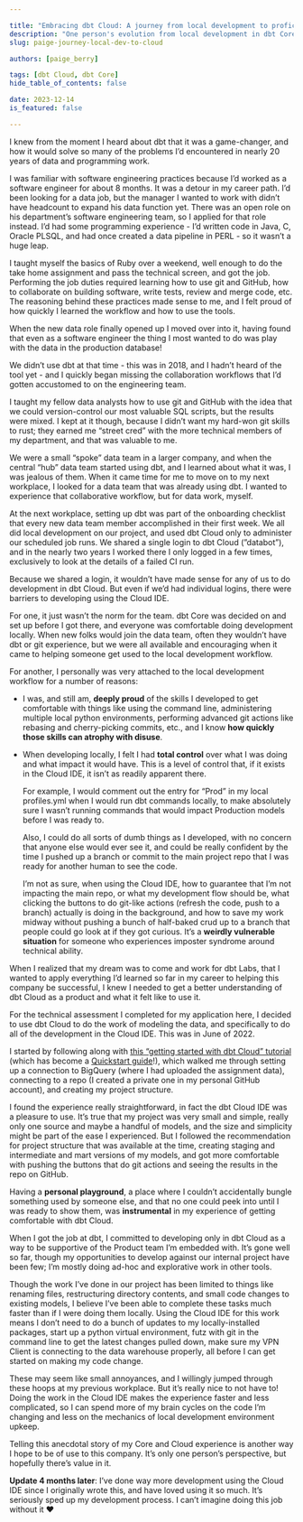 ```yaml
---

title: "Embracing dbt Cloud: A journey from local development to proficiency in dbt Cloud"
description: "One person's evolution from local development in dbt Core to embracing the dbt Cloud IDE and finding that doing the work in the Cloud IDE makes the experience faster and less complicated, so she can spend more time on the code she's changing and less on the mechanics of local development environment upkeep."
slug: paige-journey-local-dev-to-cloud

authors: [paige_berry]

tags: [dbt Cloud, dbt Core]
hide_table_of_contents: false

date: 2023-12-14
is_featured: false

---
```


 I knew from the moment I heard about dbt that it was a game-changer, and how it would solve so many of the problems I’d encountered in nearly 20 years of data and programming work.

I was familiar with software engineering practices because I’d worked as a software engineer for about 8 months. It was a detour in my career path. I’d been looking for a data job, but the manager I wanted to work with didn’t have headcount to expand his data function yet. There was an open role on his department’s software engineering team, so I applied for that role instead. I’d had some programming experience - I’d written code in Java, C, Oracle PLSQL, and had once created a data pipeline in PERL - so it wasn’t a huge leap.

I taught myself the basics of Ruby over a weekend, well enough to do the take home assignment and pass the technical screen, and got the job. Performing the job duties required learning how to use git and GitHub, how to collaborate on building software, write tests, review and merge code, etc. The reasoning behind these practices made sense to me, and I felt proud of how quickly I learned the workflow and how to use the tools.

When the new data role finally opened up I moved over into it, having found that even as a software engineer the thing I most wanted to do was play with the data in the production database!

We didn’t use dbt at that time - this was in 2018, and I hadn’t heard of the tool yet - and I quickly began missing the collaboration workflows that I’d gotten accustomed to on the engineering team.

I taught my fellow data analysts how to use git and GitHub with the idea that we could version-control our most valuable SQL scripts, but the results were mixed. I kept at it though, because I didn’t want my hard-won git skills to rust; they earned me “street cred” with the more technical members of my department, and that was valuable to me.

We were a small “spoke” data team in a larger company, and when the central “hub” data team started using dbt, and I learned about what it was, I was jealous of them. When it came time for me to move on to my next workplace, I looked for a data team that was already using dbt. I wanted to experience that collaborative workflow, but for data work, myself.

At the next workplace, setting up dbt was part of the onboarding checklist that every new data team member accomplished in their first week. We all did local development on our project, and used dbt Cloud only to administer our scheduled job runs. We shared a single login to dbt Cloud (”databot”), and in the nearly two years I worked there I only logged in a few times, exclusively to look at the details of a failed CI run.

Because we shared a login, it wouldn’t have made sense for any of us to do development in dbt Cloud. But even if we’d had individual logins, there were barriers to developing using the Cloud IDE.

For one, it just wasn’t the norm for the team. dbt Core was decided on and set up before I got there, and everyone was comfortable doing development locally. When new folks would join the data team, often they wouldn’t have dbt or git experience, but we were all available and encouraging when it came to helping someone get used to the local development workflow.

For another, I personally was very attached to the local development workflow for a number of reasons:

* I was, and still am, **deeply proud** of the skills I developed to get comfortable with things like using the command line, administering multiple local python environments, performing advanced git actions like rebasing and cherry-picking commits, etc., and I know **how quickly those skills can atrophy with disuse**.
* When developing locally, I felt I had **total control** over what I was doing and what impact it would have. This is a level of control that, if it exists in the Cloud IDE, it isn’t as readily apparent there.

    For example, I would comment out the entry for “Prod” in my local profiles.yml when I would run dbt commands locally, to make absolutely sure I wasn’t running commands that would impact Production models before I was ready to.

    Also, I could do all sorts of dumb things as I developed, with no concern that anyone else would ever see it, and could be really confident by the time I pushed up a branch or commit to the main project repo that I was ready for another human to see the code.

    I’m not as sure, when using the Cloud IDE, how to guarantee that I’m not impacting the main repo, or what my development flow should be, what clicking the buttons to do git-like actions (refresh the code, push to a branch) actually is doing in the background, and how to save my work midway without pushing a bunch of half-baked crud up to a branch that people could go look at if they got curious. It’s a **weirdly vulnerable situation** for someone who experiences imposter syndrome around technical ability.

When I realized that my dream was to come and work for dbt Labs, that I wanted to apply everything I’d learned so far in my career to helping this company be successful, I knew I needed to get a better understanding of dbt Cloud as a product and what it felt like to use it.

For the technical assessment I completed for my application here, I decided to use dbt Cloud to do the work of modeling the data, and specifically to do all of the development in the Cloud IDE. This was in June of 2022.

I started by following along with [this “getting started with dbt Cloud” tutorial](/docs/get-started/getting-started/set-up-dbt-cloud) (which has become a [Quickstart guide](/quickstarts/bigquery?step=1)!), which walked me through setting up a connection to BigQuery (where I had uploaded the assignment data), connecting to a repo (I created a private one in my personal GitHub account), and creating my project structure.

I found the experience really straightforward, in fact the dbt Cloud IDE was a pleasure to use. It’s true that my project was very small and simple, really only one source and maybe a handful of models, and the size and simplicity might be part of the ease I experienced. But I followed the recommendation for project structure that was available at the time, creating staging and intermediate and mart versions of my models, and got more comfortable with pushing the buttons that do git actions and seeing the results in the repo on GitHub.

Having a **personal playground**, a place where I couldn’t accidentally bungle something used by someone else, and that no one could peek into until I was ready to show them, was **instrumental** in my experience of getting comfortable with dbt Cloud.

When I got the job at dbt, I committed to developing only in dbt Cloud as a way to be supportive of the Product team I’m embedded with. It’s gone well so far, though my opportunities to develop against our internal project have been few; I’m mostly doing ad-hoc and explorative work in other tools.

Though the work I’ve done in our project has been limited to things like renaming files, restructuring directory contents, and small code changes to existing models, I believe I’ve been able to complete these tasks much faster than if I were doing them locally. Using the Cloud IDE for this work means I don’t need to do a bunch of updates to my locally-installed packages, start up a python virtual environment, futz with git in the command line to get the latest changes pulled down, make sure my VPN Client is connecting to the data warehouse properly, all before I can get started on making my code change.

These may seem like small annoyances, and I willingly jumped through these hoops at my previous workplace. But it’s really nice to not have to! Doing the work in the Cloud IDE makes the experience faster and less complicated, so I can spend more of my brain cycles on the code I’m changing and less on the mechanics of local development environment upkeep.

Telling this anecdotal story of my Core and Cloud experience is another way I hope to be of use to this company. It’s only one person’s perspective, but hopefully there’s value in it.

**Update 4 months later**: I’ve done way more development using the Cloud IDE since I originally wrote this, and have loved using it so much. It’s seriously sped up my development process. I can’t imagine doing this job without it ❤️
